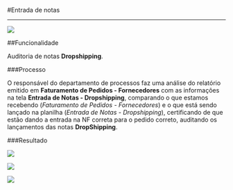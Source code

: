 #Entrada de notas

---

![](http://developers.connectparts.com.br/imagens/entradaNota01.png)

##Funcionalidade

Auditoria de notas **Dropshipping**.

###Processo

O responsável do departamento de processos faz uma análise do relatório emitido em **Faturamento de Pedidos - Fornecedores** com as informações na tela **Entrada de Notas - Dropshipping**, comparando o que estamos recebendo (*Faturamento de Pedidos - Fornecedores*) e o que está sendo lançado na planilha (*Entrada de Notas - Dropshipping*), certificando de que estão dando a entrada na NF correta para o pedido correto, auditando os lançamentos das notas **DropShipping**.

###Resultado

![](http://developers.connectparts.com.br/imagens/entradaNotaResultado.png)


![](http://developers.connectparts.com.br/imagens/entradaNotaEditar01.png)


![](http://developers.connectparts.com.br/imagens/entradaNotaCancelar.png)







